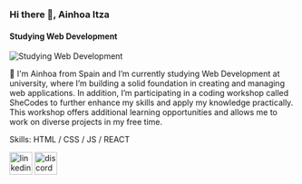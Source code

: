 ### Hi there 👋, Ainhoa Itza
#### Studying Web Development 
![Studying Web Development ](https://www.figma.com/design/zZscNfg9pmf1ilDAT2UNiV/README-Github-Banner-(Community)?node-id=2-146&t=mkz2XXAYero31JpP-4)

🌱 I'm Ainhoa from Spain and I’m currently studying Web Development at university, where I’m building a solid foundation in creating and managing web applications. In addition, I’m participating in a coding workshop called SheCodes to further enhance my skills and apply my knowledge practically. This workshop offers additional learning opportunities and allows me to work on diverse projects in my free time.

Skills: HTML / CSS / JS / REACT 

[<img src='https://cdn.jsdelivr.net/npm/simple-icons@3.0.1/icons/linkedin.svg' alt='linkedin' height='40'>](https://www.linkedin.com/in/www.linkedin.com/in/ainhoaitzacasero/)  [<img src='https://cdn.jsdelivr.net/npm/simple-icons@3.0.1/icons/discord.svg' alt='discord' height='40'>](discordapp.com/users/noa30)  

